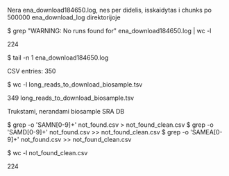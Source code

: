 Nera ena_download184650.log, nes per didelis, isskaidytas i chunks po 500000 
ena_download_log direktorijoje

$ grep "WARNING: No runs found for" ena_download184650.log | wc -l

224

$ tail -n 1 ena_download184650.log

CSV entries: 350

$ wc -l long_reads_to_download_biosample.tsv 

349 long_reads_to_download_biosample.tsv 


Trukstami, nerandami biosample SRA DB

$ grep -o 'SAMN[0-9]\+' not_found.csv > not_found_clean.csv
$ grep -o 'SAMD[0-9]\+' not_found.csv >> not_found_clean.csv
$ grep -o 'SAMEA[0-9]\+' not_found.csv >> not_found_clean.csv 

$ wc -l not_found_clean.csv

224